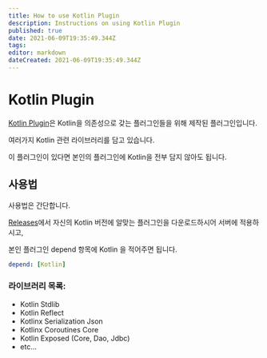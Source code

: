 ```yaml
---
title: How to use Kotlin Plugin
description: Instructions on using Kotlin Plugin
published: true
date: 2021-06-09T19:35:49.344Z
tags: 
editor: markdown
dateCreated: 2021-06-09T19:35:49.344Z
---
```


# Kotlin Plugin

[Kotlin Plugin](https://github.com/monun/kotlin-plugin)은 Kotlin을 의존성으로 갖는 플러그인들을 위해 제작된 플러그인입니다.

여러가지 Kotlin 관련 라이브러리를 담고 있습니다.

이 플러그인이 있다면 본인의 플러그인에 Kotlin을 전부 담지 않아도 됩니다.

## 사용법

사용법은 간단합니다.

[Releases](https://github.com/monun/kotlin-plugin/releases)에서 자신의 Kotlin 버전에 알맞는 플러그인을 다운로드하시어 서버에 적용하시고,

본인 플러그인 depend 항목에 Kotlin 을 적어주면 됩니다.

```yaml
depend: [Kotlin]
```

### 라이브러리 목록:

- Kotlin Stdlib
- Kotlin Reflect
- Kotlinx Serialization Json
- Kotlinx Coroutines Core
- Kotlin Exposed (Core, Dao, Jdbc)
- etc...